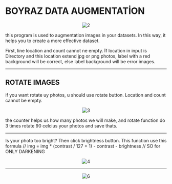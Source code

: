 
# BOYRAZ DATA AUGMENTATİON
<p align="center">
<img src="https://www.resimyukle.org/images/2021/04/15/890855aa8c438ae049196d4e6be241d8.png" alt="2" border="0">
</p>


this program is used to augmentation images in your datasets.
In this way, it helps you to create a more effective dataset.

First, line location and count cannot ne empty.
İf location in input is Directory and this location extend jpg or png photos,
label with a red background will be correct, else label background will be error images.

-------------------------------

## ROTATE IMAGES

if you want rotate uy photos, u should use rotate button.
Location and count cannot be empty.

<p align="center">
<img src="https://www.resimyukle.org/images/2021/04/15/ee709177e33f70577dfcffbd7a2a60b1.png" alt="3" border="0">
</p>

the counter helps us how many photos we will make,
and rotate function do 3 times rotate 90 celcius your photos and save thats.

------------------------------


Is your photo too bright?
Then click brightness button.
This function use this formula //      img = img * (contrast / 127 + 1) - contrast - brightness  // SO for ONLY DARKENING

<p align="center">
<img src="https://www.resimyukle.org/images/2021/04/15/7a2f840637cb230053d9852b0bfc682e.png" alt="4" border="0">
</p>



---------
<p align="center">
<img src="https://www.resimyukle.org/images/2021/04/15/af6dd2fd6997e7f1549c87871b5879e8.png" alt="6" border="0">
</p>

